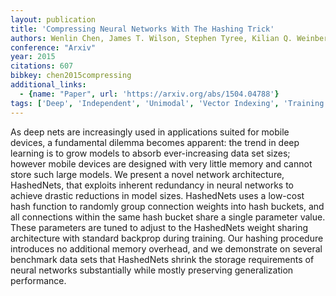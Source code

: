 ```yaml
---
layout: publication
title: 'Compressing Neural Networks With The Hashing Trick'
authors: Wenlin Chen, James T. Wilson, Stephen Tyree, Kilian Q. Weinberger, Yixin Chen
conference: "Arxiv"
year: 2015
citations: 607
bibkey: chen2015compressing
additional_links:
  - {name: "Paper", url: 'https://arxiv.org/abs/1504.04788'}
tags: ['Deep', 'Independent', 'Unimodal', 'Vector Indexing', 'Training Strategy', 'Hashing', 'Applications']
---
```

As deep nets are increasingly used in applications suited for mobile devices,
a fundamental dilemma becomes apparent: the trend in deep learning is to grow
models to absorb ever-increasing data set sizes; however mobile devices are
designed with very little memory and cannot store such large models. We present
a novel network architecture, HashedNets, that exploits inherent redundancy in
neural networks to achieve drastic reductions in model sizes. HashedNets uses a
low-cost hash function to randomly group connection weights into hash buckets,
and all connections within the same hash bucket share a single parameter value.
These parameters are tuned to adjust to the HashedNets weight sharing
architecture with standard backprop during training. Our hashing procedure
introduces no additional memory overhead, and we demonstrate on several
benchmark data sets that HashedNets shrink the storage requirements of neural
networks substantially while mostly preserving generalization performance.
